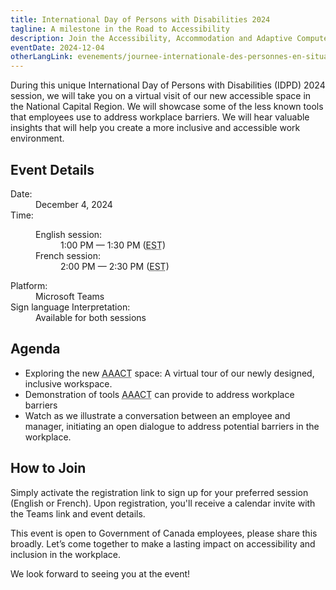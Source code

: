 ```yaml
---
title: International Day of Persons with Disabilities 2024
tagline: A milestone in the Road to Accessibility
description: Join the Accessibility, Accommodation and Adaptive Computer Technology (<abbr>AAACT</abbr>) team for an inclusive and engaging virtual event!
eventDate: 2024-12-04
otherLangLink: evenements/journee-internationale-des-personnes-en-situation-de-handicap-2024
---
```


During this unique International Day of Persons with Disabilities (<abbr>IDPD</abbr>) 2024 session, we will take you on a virtual visit of our new accessible space in the National Capital Region. We will showcase some of the less known tools that employees use to address workplace barriers. We will hear valuable insights that will help you create a more inclusive and accessible work environment.

## Event Details

<dl>
	<dt>Date:</dt>
	<dd class="mrgn-lft-md">December 4, 2024</dd>
	<dt>Time:</dt>
	<dd class="mrgn-lft-md">
	<dl class="mrgn-lft-lg">
		<dt>English session:</dt>
		<dd class="mrgn-lft-md">1:00 PM &mdash; 1:30 PM (<abbr title="Eastern Standard Time">EST</abbr>)</dd>
		<dt>French session:</dt>
		<dd class="mrgn-lft-md">2:00 PM &mdash; 2:30 PM (<abbr title="Eastern Standard Time">EST</abbr>)</dd>
	</dl>
	</dd>
	<dt>Platform:</dt>
	<dd class="mrgn-lft-md">Microsoft Teams</dd>
	<dt>Sign language Interpretation:</dt>
	<dd class="mrgn-lft-md">Available for both sessions</dd>
</dl>

## Agenda

- Exploring the new <abbr title="Accessibility, Accommodation and Adaptive Computer Technology">AAACT</abbr> space: A virtual tour of our newly designed, inclusive workspace.
- Demonstration of tools <abbr title="Accessibility, Accommodation and Adaptive Computer Technology">AAACT</abbr> can provide to address workplace barriers
- Watch as we illustrate a conversation between an employee and manager, initiating an open dialogue to address potential barriers in the workplace.

## How to Join

Simply activate the registration link to sign up for your preferred session (English or French). Upon registration, you'll receive a calendar invite with the Teams link and event details.

This event is open to Government of Canada employees, please share this broadly. Let’s come together to make a lasting impact on accessibility and inclusion in the workplace.

We look forward to seeing you at the event!
